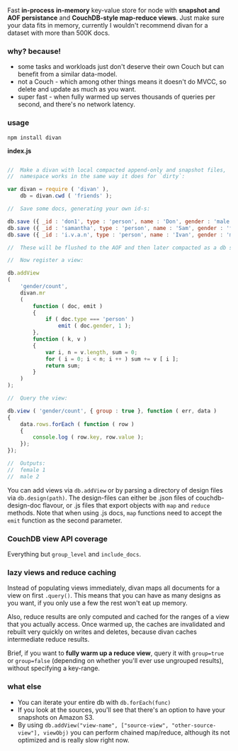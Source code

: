 

Fast **in-process**
**in-memory** key-value store for node
with **snapshot and AOF persistance**
and **CouchDB-style map-reduce views**.
Just make sure your data fits in memory,
currently I wouldn't recommend divan
for a dataset with more than 500K docs.


### why? because!

- some tasks and workloads just don't deserve their own Couch but can benefit from a similar data-model.
- not a Couch - which among other things means it doesn't do MVCC, so delete and update as much as you want.
- super fast - when fully warmed up serves thousands of queries per second, and there's no network latency.


### usage

    npm install divan

**index.js**

```javascript

//  Make a divan with local compacted append-only and snapshot files,
//  namespace works in the same way it does for `dirty`:

var divan = require ( 'divan' ),
    db = divan.cwd ( 'friends' );

//  Save some docs, generating your own id-s:

db.save ({ _id : 'don1', type : 'person', name : 'Don', gender : 'male' });
db.save ({ _id : 'samantha', type : 'person', name : 'Sam', gender : 'female' });
db.save ({ _id : 'i.v.a.n', type : 'person', name : 'Ivan', gender : 'male' });

//  These will be flushed to the AOF and then later compacted as a db snapshot.

//  Now register a view:

db.addView
(
    'gender/count',
    divan.mr
    (
        function ( doc, emit )
        {
            if ( doc.type === 'person' )
                emit ( doc.gender, 1 );
        },
        function ( k, v )
        {
            var i, n = v.length, sum = 0;
            for ( i = 0; i < n; i ++ ) sum += v [ i ];
            return sum;
        }
    )
);

//  Query the view:

db.view ( 'gender/count', { group : true }, function ( err, data )
{
    data.rows.forEach ( function ( row )
    {
        console.log ( row.key, row.value );
    });
});

//  Outputs:
//  female 1
//  male 2

```

You can add views via `db.addView`
or by parsing a directory of
design files via `db.design(path)`.
The design-files can either be
.json files of couchdb-design-doc flavour,
or .js files that export objects
with `map` and `reduce` methods.
Note that when using .js docs,
`map` functions need to accept
the `emit` function as the second parameter.


### CouchDB view API coverage

Everything but `group_level` and `include_docs`.


### lazy views and reduce caching

Instead of populating views immediately,
divan maps all documents for a view on first `.query()`.
This means that you can have as many designs as you want,
if you only use a few the rest won't eat up memory.

Also, reduce results are only computed and cached
for the ranges of a view that you actually access.
Once warmed up, the caches are invalidated and rebuilt
very quickly on writes and deletes,
because divan caches intermediate reduce results.

Brief, if you want to **fully warm up a reduce view**,
query it with `group=true` or `group=false`
(depending on whether you'll ever use ungrouped results),
without specifying a key-range.


### what else

- You can iterate your entire db with `db.forEach(func)`
- If you look at the sources, you'll see that there's an option to have your snapshots on Amazon S3.
- By using `db.addView("view-name", ["source-view", "other-source-view"], viewObj)` you can perform chained map/reduce, although its not optimized and is really slow right now.


